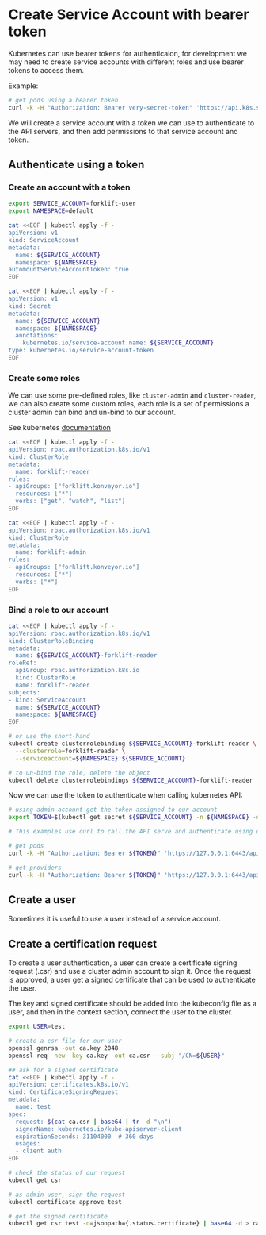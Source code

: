# Create Service Account with bearer token

Kubernetes can use bearer tokens for authenticaion, for development we may need to create
service accounts with different roles and use bearer tokens to access them.

Example:

``` bash
# get pods using a bearer token 
curl -k -H "Authorization: Bearer very-secret-token" 'https://api.k8s.server.org:6443/api/v1/namespaces/default/pods'
```

We will create a service account with a token we can use to authenticate to the API servers, and then
add permissions to that service account and token.

## Authenticate using a token

### Create an account with a token

``` bash
export SERVICE_ACCOUNT=forklift-user
export NAMESPACE=default

cat <<EOF | kubectl apply -f -
apiVersion: v1
kind: ServiceAccount
metadata:
  name: ${SERVICE_ACCOUNT}
  namespace: ${NAMESPACE}
automountServiceAccountToken: true
EOF

cat <<EOF | kubectl apply -f -
apiVersion: v1
kind: Secret
metadata:
  name: ${SERVICE_ACCOUNT}
  namespace: ${NAMESPACE}
  annotations:
    kubernetes.io/service-account.name: ${SERVICE_ACCOUNT}
type: kubernetes.io/service-account-token
EOF
```

### Create some roles

We can use some pre-defined roles, like `cluster-admin` and `cluster-reader`, we can
also create some custom roles, each role is a set of permissions a cluster admin can bind and un-bind to our account.

See kubernetes [documentation](https://kubernetes.io/docs/reference/access-authn-authz/rbac/)

``` bash
cat <<EOF | kubectl apply -f -
apiVersion: rbac.authorization.k8s.io/v1
kind: ClusterRole
metadata:
  name: forklift-reader
rules:
- apiGroups: ["forklift.konveyor.io"]
  resources: ["*"]
  verbs: ["get", "watch", "list"]
EOF

cat <<EOF | kubectl apply -f -
apiVersion: rbac.authorization.k8s.io/v1
kind: ClusterRole
metadata:
  name: forklift-admin
rules:
- apiGroups: ["forklift.konveyor.io"]
  resources: ["*"]
  verbs: ["*"]
EOF
```

### Bind a role to our account

``` bash
cat <<EOF | kubectl apply -f -
apiVersion: rbac.authorization.k8s.io/v1
kind: ClusterRoleBinding
metadata:
  name: ${SERVICE_ACCOUNT}-forklift-reader
roleRef:
  apiGroup: rbac.authorization.k8s.io
  kind: ClusterRole
  name: forklift-reader
subjects:
- kind: ServiceAccount
  name: ${SERVICE_ACCOUNT}
  namespace: ${NAMESPACE}
EOF

# or use the short-hand
kubectl create clusterrolebinding ${SERVICE_ACCOUNT}-forklift-reader \
  --clusterrole=forklift-reader \
  --serviceaccount=${NAMESPACE}:${SERVICE_ACCOUNT}

# to un-bind the role, delete the object
kubectl delete clusterrolebindings ${SERVICE_ACCOUNT}-forklift-reader
```

Now we can use the token to authenticate when calling kubernetes API:

``` bash
# using admin account get the token assigned to our account
export TOKEN=$(kubectl get secret ${SERVICE_ACCOUNT} -n ${NAMESPACE} -o=jsonpath={.data.token} | base64 -d)

# This examples use curl to call the API serve and authenticate using our token

# get pods
curl -k -H "Authorization: Bearer ${TOKEN}" 'https://127.0.0.1:6443/api/v1/namespaces/default/pods'

# get providers
curl -k -H "Authorization: Bearer ${TOKEN}" 'https://127.0.0.1:6443/apis/forklift.konveyor.io/v1beta1/namespaces/default/providers
```

## Create a user

Sometimes it is useful to use a user instead of a service account.

## Create a certification request

To create a user authentication, a user can create a certificate signing request (.csr) and use
a cluster admin account to sign it. Once the request is approved, a user get a signed certificate
that can be used to authenticate the user.

The key and signed certificate should be added into the kubeconfig file as a user, and then in the context
section, connect the user to the cluster. 

``` bash
export USER=test

# create a csr file for our user
openssl genrsa -out ca.key 2048
openssl req -new -key ca.key -out ca.csr --subj "/CN=${USER}"

## ask for a signed certificate
cat <<EOF | kubectl apply -f -
apiVersion: certificates.k8s.io/v1
kind: CertificateSigningRequest
metadata:
  name: test
spec:
  request: $(cat ca.csr | base64 | tr -d "\n")
  signerName: kubernetes.io/kube-apiserver-client
  expirationSeconds: 31104000  # 360 days
  usages:
  - client auth
EOF

# check the status of our request
kubectl get csr

# as admin user, sign the request
kubectl certificate approve test

# get the signed certificate
kubectl get csr test -o=jsonpath={.status.certificate} | base64 -d > ca.crt
```
